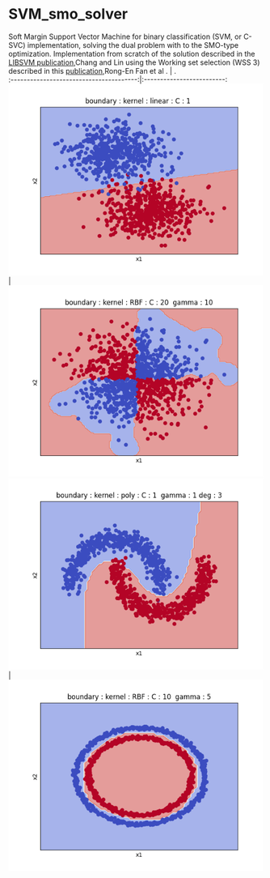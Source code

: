 # SVM_smo_solver


Soft Margin Support Vector Machine for binary classification (SVM, or C-SVC) implementation, solving the dual problem with to the SMO-type optimization.
Implementation from scratch of the solution described in the [LIBSVM publication](https://www.csie.ntu.edu.tw/~cjlin/papers/libsvm.pdf),Chang and Lin
using the Working set selection (WSS 3) described in this [publication](https://www.csie.ntu.edu.tw/~cjlin/papers/quadworkset.pdf),Rong-En Fan et al
        .              |           .  
:---------------------------------------:|:-------------------------:
![](blobs.png) |  ![](xor.png) 
![](moons.png) |  ![](circles.png)
